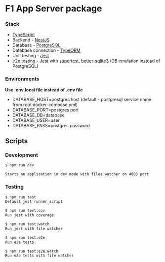 # F1 App Server package

### Stack

- [TypeScript](https://www.typescriptlang.org/)
- Backend - [NestJS](https://nestjs.com/)
- Database - [PostgreSQL](https://www.postgresql.org/)
- Database connection - [TypeORM](https://typeorm.io/)
- Unit testing - [Jest](https://jestjs.io/)
- e2e testing - [Jest](https://jestjs.io/) with [supertest](https://www.npmjs.com/package/supertest), [better-sqlite3](https://www.npmjs.com/package/better-sqlite3) (DB emulation instead of PostgreSQL)

### Environments

<b>Use .env.local file instead of .env file</b>

- DATABASE_HOST=postgres host (default - postgresql service name from root docker-compose.yml)
- DATABASE_PORT=postgres port
- DATABASE_DB=database 
- DATABASE_USER=user
- DATABASE_PASS=postgres password

## Scripts

### Development

```bash
$ npm run dev

Starts an application in dev mode with files watcher on 4000 port
```

### Testing
```bash
$ npm run test
Default jest runner script

$ npm run test:cov
Run jest with coverage

$ npm run test:watch
Run jest with file watcher

$ npm run test:e2e
Run e2e tests

$ npm run test:e2e:watch
Run e2e tests with file watcher
```